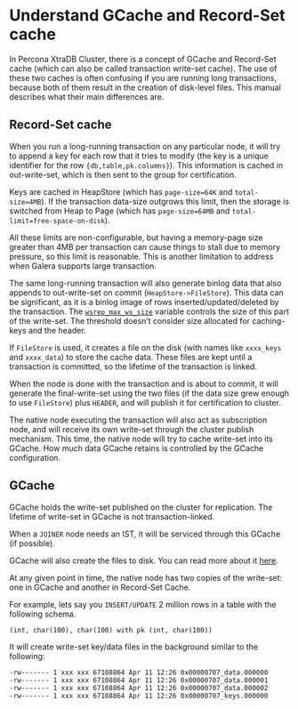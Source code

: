 # Understand GCache and Record-Set cache

In Percona XtraDB Cluster, there is a concept of GCache and Record-Set cache
(which can also be called transaction write-set cache).
The use of these two caches is often confusing
if you are running long transactions,
because both of them result in the creation of disk-level files.
This manual describes what their main differences are.

## Record-Set cache

When you run a long-running transaction on any particular node,
it will try to append a key for each row that it tries to modify
(the key is a unique identifier for the row `{db,table,pk.columns}`).
This information is cached in out-write-set,
which is then sent to the group for certification.

Keys are cached in HeapStore
(which has `page-size=64K` and `total-size=4MB`).
If the transaction data-size outgrows this limit,
then the storage is switched from Heap to Page
(which has `page-size=64MB` and `total-limit=free-space-on-disk`).

All these limits are non-configurable,
but having a memory-page size greater than 4MB per transaction
can cause things to stall due to memory pressure,
so this limit is reasonable. This is another
limitation to address when Galera supports large transaction.

The same long-running transaction will also generate binlog data
that also appends to out-write-set on commit (`HeapStore->FileStore`).
This data can be significant,
as it is a binlog image of rows inserted/updated/deleted by the transaction.
The [`wsrep_max_ws_size`](wsrep-system-index.md#wsrep_max_ws_size) variable controls the size
of this part of the write-set.
The threshold doesn’t consider size allocated for caching-keys and the header.

If `FileStore` is used, it creates a file on the disk
(with names like `xxxx_keys` and `xxxx_data`) to store the cache data.
These files are kept until a transaction is committed,
so the lifetime of the transaction is linked.

When the node is done with the transaction and is about to commit,
it will generate the final-write-set using the two files
(if the data size grew enough to use `FileStore`)
plus `HEADER`, and will publish it for certification to cluster.

The native node executing the transaction will also act as subscription node,
and will receive its own write-set through the cluster publish mechanism.
This time, the native node will try to cache write-set into its GCache.
How much data GCache retains is controlled by the GCache configuration.

## GCache

GCache holds the write-set published on the cluster for replication.
The lifetime of write-set in GCache is not transaction-linked.

When a `JOINER` node needs an IST,
it will be serviced through this GCache (if possible).

GCache will also create the files to disk.
You can read more about it
[here](https://severalnines.com/blog/understanding-gcache-galera).

At any given point in time, the native node has two copies of the write-set:
one in GCache and another in Record-Set Cache.

For example, lets say you `INSERT/UPDATE` 2 million rows
in a table with the following schema.

```{.text .no-copy}
(int, char(100), char(100) with pk (int, char(100))
```

It will create write-set key/data files in the background
similar to the following:

```{.text .no-copy}
-rw------- 1 xxx xxx 67108864 Apr 11 12:26 0x00000707_data.000000
-rw------- 1 xxx xxx 67108864 Apr 11 12:26 0x00000707_data.000001
-rw------- 1 xxx xxx 67108864 Apr 11 12:26 0x00000707_data.000002
-rw------- 1 xxx xxx 67108864 Apr 11 12:26 0x00000707_keys.000000
```
